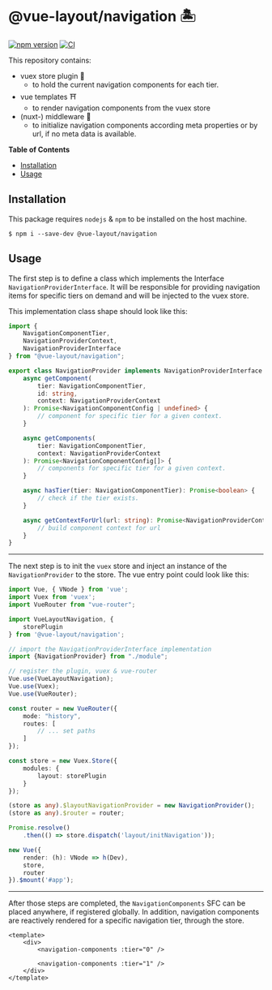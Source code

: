 # @vue-layout/navigation 🏝

[![npm version](https://badge.fury.io/js/@vue-layout%2Fnavigation.svg)](https://badge.fury.io/js/@vue-layout%2Fnavigation)
[![CI](https://github.com/Tada5hi/vue-layout/actions/workflows/main.yml/badge.svg)](https://github.com/Tada5hi/vue-layout/actions/workflows/main.yml)

This repository contains:
- vuex store plugin 🏦
    - to hold the current navigation components for each tier.
- vue templates ⛩
  - to render navigation components from the vuex store
- (nuxt-) middleware 🚧
  - to initialize navigation components according meta properties or by url, if no meta data is available.

**Table of Contents**

- [Installation](#installation)
- [Usage](#usage)

## Installation
This package requires `nodejs` & `npm` to be installed on the host machine.
```
$ npm i --save-dev @vue-layout/navigation
```

## Usage
The first step is to define a class which implements the Interface `NavigationProviderInterface`.
It will be responsible for providing navigation items for specific tiers on demand and will be injected
to the vuex store.

This implementation class shape should look like this:

```typescript
import { 
    NavigationComponentTier,
    NavigationProviderContext,
    NavigationProviderInterface 
} from "@vue-layout/navigation";

export class NavigationProvider implements NavigationProviderInterface {
    async getComponent(
        tier: NavigationComponentTier, 
        id: string, 
        context: NavigationProviderContext
    ): Promise<NavigationComponentConfig | undefined> {
        // component for specific tier for a given context.
    }

    async getComponents(
        tier: NavigationComponentTier,
        context: NavigationProviderContext
    ): Promise<NavigationComponentConfig[]> {
        // components for specific tier for a given context.
    }

    async hasTier(tier: NavigationComponentTier): Promise<boolean> {
        // check if the tier exists.
    }

    async getContextForUrl(url: string): Promise<NavigationProviderContext | undefined> {
        // build component context for url
    }
}
```

---

The next step is to init the `vuex` store and inject an instance of the `NavigationProvider` to the store.
The vue entry point could look like this:

```typescript
import Vue, { VNode } from 'vue';
import Vuex from 'vuex';
import VueRouter from "vue-router";

import VueLayoutNavigation, {
    storePlugin
} from '@vue-layout/navigation';

// import the NavigationProviderInterface implementation
import {NavigationProvider} from "./module";

// register the plugin, vuex & vue-router
Vue.use(VueLayoutNavigation);
Vue.use(Vuex);
Vue.use(VueRouter);

const router = new VueRouter({
    mode: "history",
    routes: [
        // ... set paths
    ]
});

const store = new Vuex.Store({
    modules: {
        layout: storePlugin
    }
});

(store as any).$layoutNavigationProvider = new NavigationProvider();
(store as any).$router = router;

Promise.resolve()
    .then(() => store.dispatch('layout/initNavigation'));

new Vue({
    render: (h): VNode => h(Dev),
    store,
    router
}).$mount('#app');
```

--- 

After those steps are completed, the `NavigationComponents` SFC can be placed anywhere, if registered globally.
In addition, navigation components are reactively rendered for a specific navigation tier, through the store.

```vue
<template>
    <div>
        <navigation-components :tier="0" />
        
        <navigation-components :tier="1" />
    </div>
</template>
```

